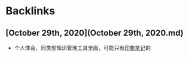 
# Backlinks
## [October 29th, 2020](October 29th, 2020.md)
- 个人体会，同类型知识管理工具里面，可能只有[印象笔记](印象笔记.md)的

